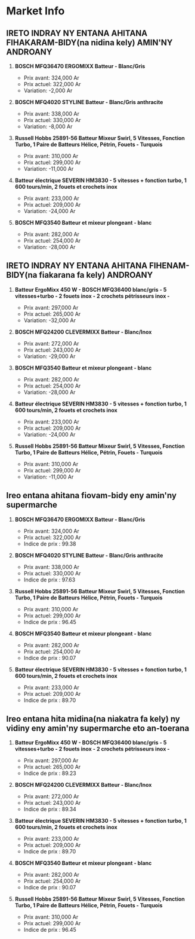 # Market Info

## IRETO INDRAY NY ENTANA AHITANA FIHAKARAM-BIDY(na nidina kely) AMIN'NY ANDROANY

1. **BOSCH MFQ36470 ERGOMIXX Batteur - Blanc/Gris**
   - Prix avant: 324,000 Ar
   - Prix actuel: 322,000 Ar
   - Variation: -2,000 Ar

2. **BOSCH MFQ4020 STYLINE Batteur - Blanc/Gris anthracite**
   - Prix avant: 338,000 Ar
   - Prix actuel: 330,000 Ar
   - Variation: -8,000 Ar

3. **Russell Hobbs 25891-56 Batteur Mixeur Swirl, 5 Vitesses, Fonction Turbo, 1 Paire de Batteurs Hélice, Pétrin, Fouets - Turquois**
   - Prix avant: 310,000 Ar
   - Prix actuel: 299,000 Ar
   - Variation: -11,000 Ar

4. **Batteur électrique SEVERIN HM3830 - 5 vitesses + fonction turbo, 1 600 tours/min, 2 fouets et crochets inox**
   - Prix avant: 233,000 Ar
   - Prix actuel: 209,000 Ar
   - Variation: -24,000 Ar

5. **BOSCH MFQ3540 Batteur et mixeur plongeant - blanc**
   - Prix avant: 282,000 Ar
   - Prix actuel: 254,000 Ar
   - Variation: -28,000 Ar

## IRETO INDRAY NY ENTANA AHITANA FIHENAM-BIDY(na fiakarana fa kely) ANDROANY

1. **Batteur ErgoMixx 450 W - BOSCH MFQ36400 blanc/gris - 5 vitesses+turbo - 2 fouets inox - 2 crochets pétrisseurs inox -**
   - Prix avant: 297,000 Ar
   - Prix actuel: 265,000 Ar
   - Variation: -32,000 Ar

2. **BOSCH MFQ24200 CLEVERMIXX Batteur - Blanc/Inox**
   - Prix avant: 272,000 Ar
   - Prix actuel: 243,000 Ar
   - Variation: -29,000 Ar

3. **BOSCH MFQ3540 Batteur et mixeur plongeant - blanc**
   - Prix avant: 282,000 Ar
   - Prix actuel: 254,000 Ar
   - Variation: -28,000 Ar

4. **Batteur électrique SEVERIN HM3830 - 5 vitesses + fonction turbo, 1 600 tours/min, 2 fouets et crochets inox**
   - Prix avant: 233,000 Ar
   - Prix actuel: 209,000 Ar
   - Variation: -24,000 Ar

5. **Russell Hobbs 25891-56 Batteur Mixeur Swirl, 5 Vitesses, Fonction Turbo, 1 Paire de Batteurs Hélice, Pétrin, Fouets - Turquois**
   - Prix avant: 310,000 Ar
   - Prix actuel: 299,000 Ar
   - Variation: -11,000 Ar

## Ireo entana ahitana fiovam-bidy eny amin'ny supermarche

1. **BOSCH MFQ36470 ERGOMIXX Batteur - Blanc/Gris**
   - Prix avant: 324,000 Ar
   - Prix actuel: 322,000 Ar
   - Indice de prix : 99.38

2. **BOSCH MFQ4020 STYLINE Batteur - Blanc/Gris anthracite**
   - Prix avant: 338,000 Ar
   - Prix actuel: 330,000 Ar
   - Indice de prix : 97.63

3. **Russell Hobbs 25891-56 Batteur Mixeur Swirl, 5 Vitesses, Fonction Turbo, 1 Paire de Batteurs Hélice, Pétrin, Fouets - Turquois**
   - Prix avant: 310,000 Ar
   - Prix actuel: 299,000 Ar
   - Indice de prix : 96.45

4. **BOSCH MFQ3540 Batteur et mixeur plongeant - blanc**
   - Prix avant: 282,000 Ar
   - Prix actuel: 254,000 Ar
   - Indice de prix : 90.07

5. **Batteur électrique SEVERIN HM3830 - 5 vitesses + fonction turbo, 1 600 tours/min, 2 fouets et crochets inox**
   - Prix avant: 233,000 Ar
   - Prix actuel: 209,000 Ar
   - Indice de prix : 89.70

## Ireo entana hita midina(na niakatra fa kely) ny vidiny eny amin'ny supermarche eto an-toerana

1. **Batteur ErgoMixx 450 W - BOSCH MFQ36400 blanc/gris - 5 vitesses+turbo - 2 fouets inox - 2 crochets pétrisseurs inox -**
   - Prix avant: 297,000 Ar
   - Prix actuel: 265,000 Ar
   - Indice de prix : 89.23

2. **BOSCH MFQ24200 CLEVERMIXX Batteur - Blanc/Inox**
   - Prix avant: 272,000 Ar
   - Prix actuel: 243,000 Ar
   - Indice de prix : 89.34

3. **Batteur électrique SEVERIN HM3830 - 5 vitesses + fonction turbo, 1 600 tours/min, 2 fouets et crochets inox**
   - Prix avant: 233,000 Ar
   - Prix actuel: 209,000 Ar
   - Indice de prix : 89.70

4. **BOSCH MFQ3540 Batteur et mixeur plongeant - blanc**
   - Prix avant: 282,000 Ar
   - Prix actuel: 254,000 Ar
   - Indice de prix : 90.07

5. **Russell Hobbs 25891-56 Batteur Mixeur Swirl, 5 Vitesses, Fonction Turbo, 1 Paire de Batteurs Hélice, Pétrin, Fouets - Turquois**
   - Prix avant: 310,000 Ar
   - Prix actuel: 299,000 Ar
   - Indice de prix : 96.45

